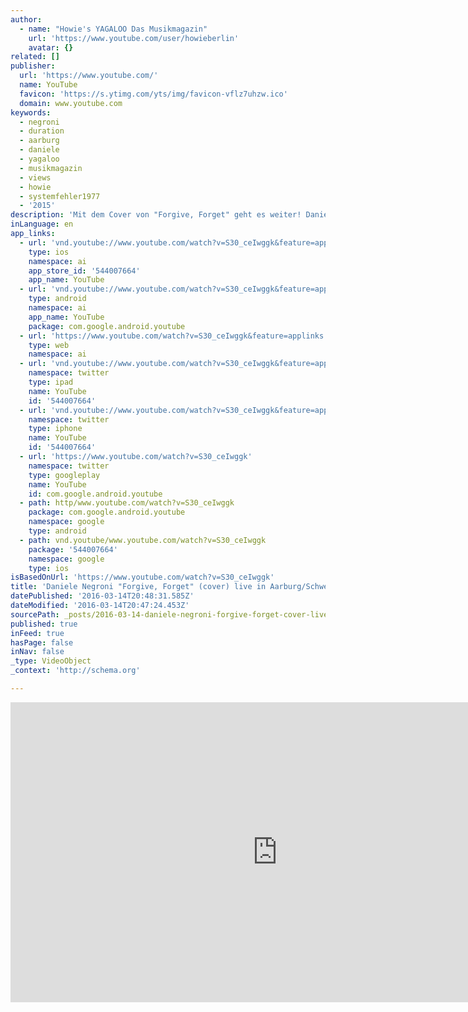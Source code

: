 ```yaml
---
author:
  - name: "Howie's YAGALOO Das Musikmagazin"
    url: 'https://www.youtube.com/user/howieberlin'
    avatar: {}
related: []
publisher:
  url: 'https://www.youtube.com/'
  name: YouTube
  favicon: 'https://s.ytimg.com/yts/img/favicon-vflz7uhzw.ico'
  domain: www.youtube.com
keywords:
  - negroni
  - duration
  - aarburg
  - daniele
  - yagaloo
  - musikmagazin
  - views
  - howie
  - systemfehler1977
  - '2015'
description: 'Mit dem Cover von "Forgive, Forget" geht es weiter! Daniele Negroni beim Fanzkonzert in der Musigburg in Aarburg/Schweiz. Yagaloo.TV war für die Negromies live dabei.'
inLanguage: en
app_links:
  - url: 'vnd.youtube://www.youtube.com/watch?v=S30_ceIwggk&feature=applinks'
    type: ios
    namespace: ai
    app_store_id: '544007664'
    app_name: YouTube
  - url: 'vnd.youtube://www.youtube.com/watch?v=S30_ceIwggk&feature=applinks'
    type: android
    namespace: ai
    app_name: YouTube
    package: com.google.android.youtube
  - url: 'https://www.youtube.com/watch?v=S30_ceIwggk&feature=applinks'
    type: web
    namespace: ai
  - url: 'vnd.youtube://www.youtube.com/watch?v=S30_ceIwggk&feature=applinks'
    namespace: twitter
    type: ipad
    name: YouTube
    id: '544007664'
  - url: 'vnd.youtube://www.youtube.com/watch?v=S30_ceIwggk&feature=applinks'
    namespace: twitter
    type: iphone
    name: YouTube
    id: '544007664'
  - url: 'https://www.youtube.com/watch?v=S30_ceIwggk'
    namespace: twitter
    type: googleplay
    name: YouTube
    id: com.google.android.youtube
  - path: http/www.youtube.com/watch?v=S30_ceIwggk
    package: com.google.android.youtube
    namespace: google
    type: android
  - path: vnd.youtube/www.youtube.com/watch?v=S30_ceIwggk
    package: '544007664'
    namespace: google
    type: ios
isBasedOnUrl: 'https://www.youtube.com/watch?v=S30_ceIwggk'
title: 'Daniele Negroni "Forgive, Forget" (cover) live in Aarburg/Schweiz'
datePublished: '2016-03-14T20:48:31.585Z'
dateModified: '2016-03-14T20:47:24.453Z'
sourcePath: _posts/2016-03-14-daniele-negroni-forgive-forget-cover-live-in-aarburgsc.md
published: true
inFeed: true
hasPage: false
inNav: false
_type: VideoObject
_context: 'http://schema.org'

---
```

<iframe src="https://cdn.embedly.com/widgets/media.html?src=https%3A%2F%2Fwww.youtube.com%2Fembed%2FS30_ceIwggk%3Ffeature%3Doembed&amp;url=https%3A%2F%2Fwww.youtube.com%2Fwatch%3Fv%3DS30_ceIwggk&amp;image=https%3A%2F%2Fi.ytimg.com%2Fvi%2FS30_ceIwggk%2Fhqdefault.jpg&amp;key=b7d04c9b404c499eba89ee7072e1c4f7&amp;type=text%2Fhtml&amp;schema=youtube" width="854" height="480" scrolling="no" frameborder="0" allowfullscreen="allowfullscreen" style=""></iframe>